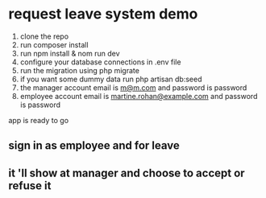 # request leave system demo
1. clone the repo
2. run composer install
3. run npm install & nom run dev
4. configure your database connections in .env file
5. run the migration using php migrate
6. if you want some dummy data run php artisan db:seed
7. the manager account email is m@m.com and password is password
8. employee account email is martine.rohan@example.com and password is password

app is ready to go 

## sign in as employee and for leave
## it 'll show at manager and choose to accept or refuse it 